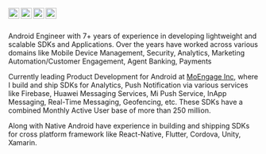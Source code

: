 
<br />
<a href="https://stackoverflow.com/users/3932131/umang">
  <img align="left" alt="Umang's StackOverflow" width="22px" src="https://cdn.jsdelivr.net/npm/simple-icons@3.4.1/icons/stackoverflow.svg" />
</a>

<a href="https://www.linkedin.com/in/umangchamaria/">
  <img align="left" alt="Umang's LinkdeIN" width="22px" src="https://cdn.jsdelivr.net/npm/simple-icons@v3/icons/linkedin.svg" />
</a>

<a href="https://umang91.medium.com/">
  <img align="left" alt="Umang's Medium" width="22px" src="https://cdn.jsdelivr.net/npm/simple-icons@3.4.1/icons/medium.svg" />
</a>

<a href="https://twitter.com/umang_chamaria">
  <img align="left" alt="Umang Chamaria | Twitter" width="22px" src="https://cdn.jsdelivr.net/npm/simple-icons@v3/icons/twitter.svg" />
</a>

<br />
<br />

Android Engineer with 7+ years of experience in developing lightweight and scalable SDKs and Applications. Over the years have worked across various domains like Mobile Device Management, Security, Analytics, Marketing Automation/Customer Engagement, Agent Banking, Payments

Currently leading Product Development for Android at <a target="_blank" href="https://moengage.com">MoEngage Inc</a>,
where I build and ship SDKs for Analytics, Push Notification via various services like Firebase, Huawei Messaging Services, Mi Push Service, InApp Messaging, Real-Time Messaging, Geofencing, etc. These SDKs have a combined Monthly Active User base of more than 250 million.

Along with Native Android have experience in building and shipping SDKs for cross platform framework like 
React-Native, Flutter, Cordova, Unity, Xamarin.